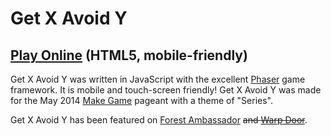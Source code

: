 # Get X Avoid Y

## [Play Online](https://pippinbarr.github.io/get-x-avoid-y/) (HTML5, mobile-friendly)

Get X Avoid Y was written in JavaScript with the excellent [Phaser](http://phaser.io/) game framework. It is mobile and touch-screen friendly! Get X Avoid Y was made for the May 2014 [Make Game](http://forum.makega.me/category/pageants/series) pageant with a theme of "Series".

Get X Avoid Y has been featured on [Forest Ambassador](http://forestambassador.com/post/95460100480/get-x-avoid-y-is-a-game-about-games-by-pippin) ~~and [Warp Door](http://wip.warpdoor.com/2014/07/23/get-x-avoid-y-pippin-barr/)~~.
